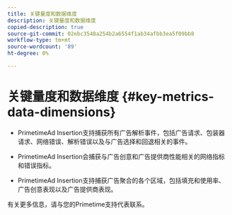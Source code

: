 ```yaml
---
title: 关键量度和数据维度
description: 关键量度和数据维度
copied-description: true
source-git-commit: 02ebc3548a254b2a6554f1ab34afbb3ea5f09bb8
workflow-type: tm+mt
source-wordcount: '89'
ht-degree: 0%

---
```


# 关键量度和数据维度 {#key-metrics-data-dimensions}

* PrimetimeAd Insertion支持捕获所有广告解析事件，包括广告请求、包装器请求、网络错误、解析错误以及与广告选择和回退相关的事件。

* PrimetimeAd Insertion会捕获与广告创意和广告提供商性能相关的网络指标和错误指标。

* PrimetimeAd Insertion支持捕获广告聚合的各个区域，包括填充和使用率、广告创意表现以及广告提供商表现。

有关更多信息，请与您的Primetime支持代表联系。
